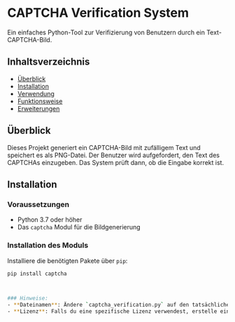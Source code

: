 # CAPTCHA Verification System

Ein einfaches Python-Tool zur Verifizierung von Benutzern durch ein Text-CAPTCHA-Bild.

## Inhaltsverzeichnis
- [Überblick](#überblick)
- [Installation](#installation)
- [Verwendung](#verwendung)
- [Funktionsweise](#funktionsweise)
- [Erweiterungen](#erweiterungen)

## Überblick
Dieses Projekt generiert ein CAPTCHA-Bild mit zufälligem Text und speichert es als PNG-Datei. Der Benutzer wird aufgefordert, den Text des CAPTCHAs einzugeben. Das System prüft dann, ob die Eingabe korrekt ist.

## Installation

### Voraussetzungen
- Python 3.7 oder höher
- Das `captcha` Modul für die Bildgenerierung

### Installation des Moduls
Installiere die benötigten Pakete über `pip`:
```bash
pip install captcha



### Hinweise:
- **Dateinamen**: Ändere `captcha_verification.py` auf den tatsächlichen Namen deines Skripts.
- **Lizenz**: Falls du eine spezifische Lizenz verwendest, erstelle eine `LICENSE`-Datei und verweise darauf in der README.
